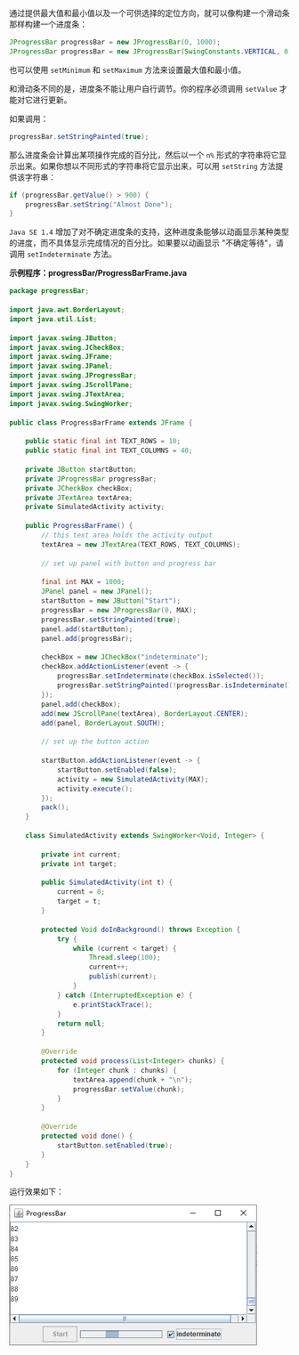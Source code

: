 通过提供最大值和最小值以及一个可供选择的定位方向，就可以像构建一个滑动条那样构建一个进度条：

```java
JProgressBar progressBar = new JProgressBar(0, 1000);
JProgressBar progressBar = new JProgressBar(SwingConstants.VERTICAL, 0, 1000);
```

也可以使用 `setMinimum` 和 `setMaximum` 方法来设置最大值和最小值。

和滑动条不同的是，进度条不能让用户自行调节。你的程序必须调用 `setValue` 才能对它进行更新。

如果调用：

```java
progressBar.setStringPainted(true);
```

那么进度条会计算出某项操作完成的百分比，然后以一个 `n%` 形式的字符串将它显示出来。如果你想以不同形式的字符串将它显示出来，可以用 `setString` 方法提供该字符串：

```java
if (progressBar.getValue() > 900) {
    progressBar.setString("Almost Done");
}
```

`Java SE 1.4` 增加了对不确定进度条的支持，这种进度条能够以动画显示某种类型的进度，而不具体显示完成情况的百分比。如果要以动画显示 "不确定等待"，请调用 `setIndeterminate` 方法。

**示例程序：progressBar/ProgressBarFrame.java**

```java
package progressBar;

import java.awt.BorderLayout;
import java.util.List;

import javax.swing.JButton;
import javax.swing.JCheckBox;
import javax.swing.JFrame;
import javax.swing.JPanel;
import javax.swing.JProgressBar;
import javax.swing.JScrollPane;
import javax.swing.JTextArea;
import javax.swing.SwingWorker;

public class ProgressBarFrame extends JFrame {

	public static final int TEXT_ROWS = 10;
	public static final int TEXT_COLUMNS = 40;
	
	private JButton startButton;
	private JProgressBar progressBar;
	private JCheckBox checkBox;
	private JTextArea textArea;
	private SimulatedActivity activity;
	
	public ProgressBarFrame() {
		// this text area holds the activity output
		textArea = new JTextArea(TEXT_ROWS, TEXT_COLUMNS);
		
		// set up panel with button and progress bar
		
		final int MAX = 1000;
		JPanel panel = new JPanel();
		startButton = new JButton("Start");
		progressBar = new JProgressBar(0, MAX);
		progressBar.setStringPainted(true);
		panel.add(startButton);
		panel.add(progressBar);
		
		checkBox = new JCheckBox("indeterminate");
		checkBox.addActionListener(event -> {
			progressBar.setIndeterminate(checkBox.isSelected());
			progressBar.setStringPainted(!progressBar.isIndeterminate());
		});
		panel.add(checkBox);
		add(new JScrollPane(textArea), BorderLayout.CENTER);
		add(panel, BorderLayout.SOUTH);
		
		// set up the button action
		
		startButton.addActionListener(event -> {
			startButton.setEnabled(false);
			activity = new SimulatedActivity(MAX);
			activity.execute();
		});
		pack();
	}
	
	class SimulatedActivity extends SwingWorker<Void, Integer> {
		
		private int current;
		private int target;
		
		public SimulatedActivity(int t) {
			current = 0;
			target = t;
		}
		
		protected Void doInBackground() throws Exception {
			try {
				while (current < target) {
					Thread.sleep(100);
					current++;
					publish(current);
				}
			} catch (InterruptedException e) {
				e.printStackTrace();
			}
			return null;
		}
		
		@Override
		protected void process(List<Integer> chunks) {
			for (Integer chunk : chunks) {
				textArea.append(chunk + "\n");
				progressBar.setValue(chunk);
			}
		}
		
		@Override
		protected void done() {
			startButton.setEnabled(true);
		}
	}
}
```

运行效果如下：

![05](./images/05.png)